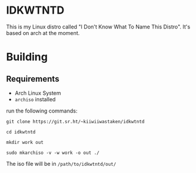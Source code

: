 # IDKWTNTD
This is my Linux distro called "I Don't Know What To Name This Distro". It's based on arch at the moment.

# Building
## Requirements
* Arch Linux System
 * `archiso` installed

run the following commands:

```
git clone https://git.sr.ht/~kiiwiiwastaken/idkwtntd

cd idkwtntd

mkdir work out

sudo mkarchiso -v -w work -o out ./
```

The iso file will be in `/path/to/idkwtntd/out/`
